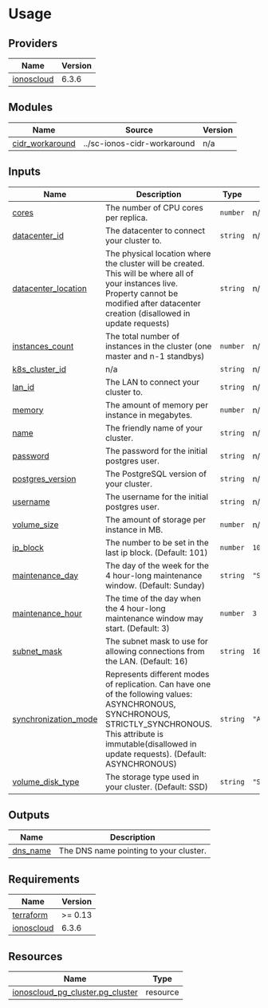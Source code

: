 # Usage

<!--- BEGIN_TF_DOCS --->

## Providers

| Name | Version |
|------|---------|
| <a name="provider_ionoscloud"></a> [ionoscloud](#provider\_ionoscloud) | 6.3.6 |
## Modules

| Name | Source | Version |
|------|--------|---------|
| <a name="module_cidr_workaround"></a> [cidr\_workaround](#module\_cidr\_workaround) | ../sc-ionos-cidr-workaround | n/a |
## Inputs

| Name | Description | Type | Default | Required |
|------|-------------|------|---------|:--------:|
| <a name="input_cores"></a> [cores](#input\_cores) | The number of CPU cores per replica. | `number` | n/a | yes |
| <a name="input_datacenter_id"></a> [datacenter\_id](#input\_datacenter\_id) | The datacenter to connect your cluster to. | `string` | n/a | yes |
| <a name="input_datacenter_location"></a> [datacenter\_location](#input\_datacenter\_location) | The physical location where the cluster will be created. This will be where all of your instances live. Property cannot be modified after datacenter creation (disallowed in update requests) | `string` | n/a | yes |
| <a name="input_instances_count"></a> [instances\_count](#input\_instances\_count) | The total number of instances in the cluster (one master and n-1 standbys) | `number` | n/a | yes |
| <a name="input_k8s_cluster_id"></a> [k8s\_cluster\_id](#input\_k8s\_cluster\_id) | n/a | `string` | n/a | yes |
| <a name="input_lan_id"></a> [lan\_id](#input\_lan\_id) | The LAN to connect your cluster to. | `string` | n/a | yes |
| <a name="input_memory"></a> [memory](#input\_memory) | The amount of memory per instance in megabytes. | `number` | n/a | yes |
| <a name="input_name"></a> [name](#input\_name) | The friendly name of your cluster. | `string` | n/a | yes |
| <a name="input_password"></a> [password](#input\_password) | The password for the initial postgres user. | `string` | n/a | yes |
| <a name="input_postgres_version"></a> [postgres\_version](#input\_postgres\_version) | The PostgreSQL version of your cluster. | `string` | n/a | yes |
| <a name="input_username"></a> [username](#input\_username) | The username for the initial postgres user. | `string` | n/a | yes |
| <a name="input_volume_size"></a> [volume\_size](#input\_volume\_size) | The amount of storage per instance in MB. | `number` | n/a | yes |
| <a name="input_ip_block"></a> [ip\_block](#input\_ip\_block) | The number to be set in the last ip block. (Default: 101) | `number` | `101` | no |
| <a name="input_maintenance_day"></a> [maintenance\_day](#input\_maintenance\_day) | The day of the week for the 4 hour-long maintenance window. (Default: Sunday) | `string` | `"Sunday"` | no |
| <a name="input_maintenance_hour"></a> [maintenance\_hour](#input\_maintenance\_hour) | The time of the day when the 4 hour-long maintenance window may start. (Default: 3) | `number` | `3` | no |
| <a name="input_subnet_mask"></a> [subnet\_mask](#input\_subnet\_mask) | The subnet mask to use for allowing connections from the LAN. (Default: 16) | `string` | `16` | no |
| <a name="input_synchronization_mode"></a> [synchronization\_mode](#input\_synchronization\_mode) | Represents different modes of replication. Can have one of the following values: ASYNCHRONOUS, SYNCHRONOUS, STRICTLY\_SYNCHRONOUS. This attribute is immutable(disallowed in update requests). (Default: ASYNCHRONOUS) | `string` | `"ASYNCHRONOUS"` | no |
| <a name="input_volume_disk_type"></a> [volume\_disk\_type](#input\_volume\_disk\_type) | The storage type used in your cluster. (Default: SSD) | `string` | `"SSD"` | no |
## Outputs

| Name | Description |
|------|-------------|
| <a name="output_dns_name"></a> [dns\_name](#output\_dns\_name) | The DNS name pointing to your cluster. |
## Requirements

| Name | Version |
|------|---------|
| <a name="requirement_terraform"></a> [terraform](#requirement\_terraform) | >= 0.13 |
| <a name="requirement_ionoscloud"></a> [ionoscloud](#requirement\_ionoscloud) | 6.3.6 |
## Resources

| Name | Type |
|------|------|
| [ionoscloud_pg_cluster.pg_cluster](https://registry.terraform.io/providers/ionos-cloud/ionoscloud/6.3.6/docs/resources/pg_cluster) | resource |

<!--- END_TF_DOCS --->

